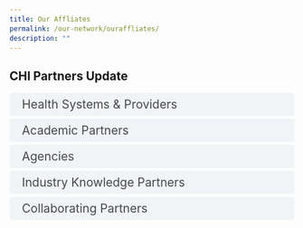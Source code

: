 ```yaml
---
title: Our Affliates
permalink: /our-network/ouraffliates/
description: ""
---
```

<style>

input {
	display: none;
}
label {
	display: block;
	padding: 8px 22px;
	margin: 0 0 5px 0;
	cursor: pointor;
	background: #F0F4F6;
	border-radius: 3px;
	width=100%;
	color: #484848;
	transition: ease .5s;
	font-size: 1.5em;
}

label:hover {
	background: #BD2D37;
	color: #FFF;
}

.accordion-content {
	/* background: #E2E5F6; */
	padding: 10px 0px 30px 30px;
	/* border: 1px solid #484848; */
	margin: 0 0 1px 0;
	border-radius: 3px;
}

input + label + .accordion-content {
	display: none;
}


input:checked + label + .accordion-content {
	display: none;
}

input:checked + label + .accordion-content {
	display: block;
}


</style>
<!-- End of accordion -->

<div class="container">



<h2 id="our-main-plans">CHI Partners Update</h2>
<div>
		<input id="title1" type="checkbox"><label for="title1">Health Systems &amp; Providers</label>
<div class="accordion-content">
		<p>
</p><div class="row">
<div class="col"> 
<a href="https://www.linkedin.com/company/14607710/admin/"><img alt="AIC" style="width:150px; height:180px; padding-top:8%;" src="/images/Logos/Comm%20Parnter/awwaawwa.svg"></a><br>
	<div class="header"><b>AWWA</b></div><br>
	<div class="para">AWWA is a social service organisation, serving over 10,000 of the disadvantaged across life stages. Services include early intervention for pre-schoolers, education and disability support for children with special needs, assistance to low income families,

</div>
<br>

</div>
	<div class="col"> 
<a href="https://www.linkedin.com/company/chi-centre-for-healthcare-innovation/"><img alt="CHI Living Lab" style="width:150px; height:180px; padding-top:8%;" src="/images/Logos/Comm%20Parnter/stlukes.svg"></a><br>
		<div class="header"><b>St Luke's ElderCare <br></b></div><br>
		<div class="para">St Luke’s ElderCare delivers a full range of integrated services and programmes for their clients through 22 eldercare centres islandwide. They include maintenance day care, day rehabilitation programmes such as physiotherapy and occupational
</div>
<br>

</div>
	<div class="col"> 
<a href="https://www.linkedin.com/company/14607710/admin/"><img alt="CHI" style="width:150px; height:180px; padding-top:8%;" src="/images/Logos/Comm%20Parnter/dover%20park%20logo.svg"></a><br>
	<div class="header"><b>Dover Park Hospice</b></div><br>
	<div class="para">Dover Park Hospice aims to alleviate suffering and maximise quality of life for the terminally-ill and their loved ones through holistic palliative care. Founded in 1992, Dover Park Hospice is Singapore’s first purpose-built hospice, caring for those nearing the end of life’s journey.
</div>
<br></div></div>


<div class="row">
<div class="col"> 
<a href="https://www.linkedin.com/company/14607710/admin/"><img alt="CHI" style="width:150px; height:180px; padding-top:8%;" src="/images/Logos/Comm%20Parnter/thkchinese.svg"></a><br>
	<div class="header"><b>Thye Hua Kwan Moral Society
</b></div><br>
	<div class="para">The Thye Hua Kwan Moral Society has three subsidiaries; Ang Mo Kio Thye Hua Kwan Hospital, Thye Hua Kwan Moral Charities and Thye Hua Kwan Nursing Home. Together, they provide services that respond to the needs of the community.
</div>
<br>

</div>
	<div class="col"> 
<a href="https://www.linkedin.com/company/14607710/admin/"><img alt="CHI" style="width:150px; height:180px; padding-top:8%;" src="/images/Logos/Comm%20Parnter/kwshhospital.svg"></a><br>
	<div class="header"><b>Kwong Wai Shiu Hospital
</b></div><br>
	<div class="para">To cope with Singapore’s changing healthcare needs, Kwong Wai Shiu Hospital went through major redevelopments and has evolved into a community healthcare hub today. Given the historical significance of KWSH’s premises, the Urban Redevelopment Authority has awarded
</div>
<br>

</div>
	<div class="col"> 
<a href="https://www.linkedin.com/company/14607710/admin/"><img alt="CHI" style="width:150px; height:180px; padding-top:8%;" src="/images/Logos/Comm%20Parnter/touchcomm.svg"></a><br>
	<div class="header"><b>TOUCH Community Services</b></div><br>
	<div class="para">The work of TOUCH started in 1986 as a service for latch-key children in the neighbourhoods of Clementi and Jurong. Touched by the obvious need of low-income and single-parent families with difficulties making ends meet, much less raising their children in 
</div>
<br></div></div>

<div class="row">
<div class="col"> 
<a href="https://www.linkedin.com/company/14607710/admin/"><img alt="CHI" style="width:150px; height:180px; padding-top:8%;" src="/images/Logos/International/qultrum.svg"></a><br>
	<div class="header"><b>Qulturum</b></div><br>
	<div class="para">Region Jönköping County, Sweden
“Qulturum knows that this network has many valuable centres involved so we hope that we can energise each other to new levels of understanding. I think that the modernisation of care is so challenging now that we need to find ways to show them the way
</div>
<br>

</div>
	<div class="col"> 
<a href="https://www.linkedin.com/company/14607710/admin/"><img alt="CHI" style="width:150px; height:180px; padding-top:8%;" src="/images/Logos/International/r2routine.svg"></a><br>
	<div class="header"><b>Routine to Research (R2R) Unit</b></div><br>
	<div class="para">Faculty of Medicine Siriraj Hospital, Mahidol University, Thailand
“Partnership within the co-learning network will enable us to share with each other, to form joint training activities, provide accessibility for coaching and mentoring within our network and to promote leadership and managerial capabilities.” 
</div>
<br>
</div>
	<div class="col"> 
<a href="https://www.linkedin.com/company/14607710/admin/"><img alt="CHI" style="width:150px; height:180px; padding-top:8%;" src="/images/Logos/International/nhs%20nca%20logo.svg"></a><br>
	<div class="header"><b>Northern Care Alliance (NCA)</b></div><br>
	<div class="para">NHS Foundation Trust, United Kingdom
The Northern Care Alliance is an NHS Foundation Trust (NCA FT) created by bringing together two NHS Trusts, Salford Royal NHS Foundation Trust and The Pennine Acute Hospitals NHS Trust. The NCA FT was formally established on 1 October 2021. The NCA has
</div>
<br>
<br></div></div>
<div class="row">
<div class="col"> 
<a href="https://www.linkedin.com/company/14607710/admin/"><img alt="CHI" style="width:150px; height:180px; padding-top:8%;" src="/images/Logos/International/nh%20trust.svg"></a><br>
	<div class="header"><b>Imperial College Healthcare NHS Trust</b></div><br>
	<div class="para">"We are an NHS Trust of 10,000 people, providing care for around a million people every year, in our five hospitals and a growing number of community services in north west London. We have a rich heritage and an ambitious vision for the future of our patients and.
</div>
<br>

</div>
	<div class="col"> 
<a href="https://www.linkedin.com/company/14607710/admin/"><img alt="CHI" style="width:150px; height:180px; padding-top:8%;" src="/images/Logos/International/logo%20rs.svg"></a><br>
	<div class="header"><b>Ribera Salud Group</b></div><br>
	<div class="para">Spain
"Ribera Salud, a leading Spanish integrated healthcare provider, supports governments to improve healthcare delivery through the Public Private Partnership model. We developed the “Alzira Model,” a citizen-centered, fully integrated capitated Accountable Care.
</div>
<br>
		
</div>
	<div class="col"> 
<a href="https://www.linkedin.com/company/14607710/admin/"><img alt="CHI" src="/images/Logos/Strategic%20Partners/aicaic.svg"></a><br>
	<div class="header"><b>Agency for Integrated Care</b></div><br>
	<div class="para">The strength of the network like CHI is really about the number of partners and the projects we do together. I would say that in 10 years’ time we would have reached the stage that we are recognised for the collective work that we do that has transformed care,
</div>
		
<br></div></div>
<div class="row">
<div class="col"> 
<a href="https://www.linkedin.com/company/14607710/admin/"><img alt="CHI" style="width:150px; height:180px; padding-top:8%;" src="/images/Logos/Healthcare/singhealth.svg"></a><br>
	<div class="header"><b>Singapore Health Services</b></div><br>
	<div class="para">We believe that our efforts might be of interest to other institutions and we are certainly very interested in learning from the experiences of other institutions as we find better ways to look after our patients."
</div>
<br>

</div>
	<div class="col"> 
<a href="https://www.linkedin.com/company/14607710/admin/"><img alt="CHI" style="width:150px; height:180px; padding-top:8%;" src="/images/Logos/Healthcare/nuhsgroup.svg"></a><br>
	<div class="header"><b>National University Health System</b></div><br>
	<div class="para">“Similar to many of our other members of our council, we are also struggling with the many issues of the shrinking manpower as well as increasing demand for healthcare services. So I think it is very important for our council members to actually share good 
</div>
<br>
</div>
	<div class="col"> 
<a href="https://www.linkedin.com/company/14607710/admin/"><img alt="CHI" style="width:150px; height:180px; padding-top:8%;" src="/images/Logos/Healthcare/nhgroup.svg"></a><br>
	<div class="header"><b>National Healthcare Group</b></div><br>
	<div class="para">“The greatest impact of the network would be to disrupt the way we work, the way we think, to keep us nimble, current and future-ready. This network will provide means to benchmark, co-learn, co-create and co-develop better processes. That’s when the
</div>
<br>
<br></div></div>
<div class="row">
<div class="col"> 
<a href="https://www.linkedin.com/company/14607710/admin/"><img alt="CHI" style="width:150px; height:180px; padding-top:8%;" src="/images/Logos/Comm%20Parnter/ntuc%20health.svg"></a><br>
	<div class="header"><b>NTUC Health Co-operative Limited</b></div><br>
	<div class="para">(NTUC Health)
NTUC Health is an NTUC social enterprise that provides a comprehensive and integrated suite of quality and affordable health and eldercare services to meet the growing needs of families and their dependents. Building on more than four decades of
</div>
<br>

</div>
	<div class="col"> 
<a href="https://www.linkedin.com/company/14607710/admin/"><img alt="CHI" style="width:150px; height:180px; padding-top:8%;" src="/images/Logos/Comm%20Parnter/tsao%20foundation.svg"></a><br>
	<div class="header"><b>Tsao Foundation</b></div><br>
	<div class="para">Tsao Foundation aims to “disrupt aging” and seek “mindset and systemic change by implementing innovation in community-based eldercare, training and education, policy relevant research, collaboration and advocacy.
</div>
<br>
</div>
	<div class="col"> 
<a href="https://www.linkedin.com/company/14607710/admin/"><img alt="CHI" style="width:150px; height:180px; padding-top:8%;" src="/images/Logos/Comm%20Parnter/ren%20ci.svg"></a><br>
	<div class="header"><b>Ren Ci (仁慈)</b></div><br>
	<div class="para">Ren Ci is a charity healthcare institution with the primary mission of providing affordable medical, nursing and rehabilitative care services for the community, living to its name of “compassion” and “benevolence”. Over the years, Ren Ci’s spectrum of services have
</div>
<br>
<br></div></div>	
<div class="row">
<div class="col"> 
<a href="https://www.linkedin.com/company/14607710/admin/"><img alt="CHI" style="width:150px; height:180px; padding-top:8%;" src="/images/Logos/Comm%20Parnter/care%20corner.svg"> </a> <br>
	<div class="header"><b>Care Corner Singapore</b></div><br>
	<div class="para">Care Corner Singapore Ltd was founded in 1981, in a climate of changes in the early 1980s, as economic competition in the region intensified and the rift between the wealthy and the lower-income in particular the Chinese blue-collar workers, widened. Through a series of earl
</div>
<br>

</div>
	<div class="col"> 
<a href="https://www.linkedin.com/company/14607710/admin/"><img alt="CHI" style="width:150px; height:180px; padding-top:8%;" src="/images/Logos/Comm%20Parnter/methodist%20welfare%20services.svg"></a><br>
	<div class="header"><b>Methodist Welfare Services</b></div><br>
	<div class="para">The seed for the formation of Methodist Welfare Services (MWS) was sown by Mr Peter Joe Chia in June 1976. It took root in 1977 when the board of social concerns of the Trinity Annual Conference, under the leadership of Mr Lee Liat Cheng, appointed Dr Chia Lin Sien to draft a
</div>

</div></div>
		<p></p>
	</div>
	<input id="title3" type="checkbox"><label for="title3">Academic Partners</label>
	<div class="accordion-content">
		<p>
</p><div class="row">
<div class="col"> 
<a href="https://www.linkedin.com/company/14607710/admin/"><img alt="CHI" style="width:150px; height:180px; padding-top:8%;" src="/images/Logos/Academic/lkc%20logo.svg"></a><br>
	<div class="header"><b>Lee Kong Chian School of Medicine</b></div><br>
	<div class="para">“We will share our innovative approaches, we will share our teaching of e-health and e-learning and we hope to gain as much from all other partners, from Singapore, from the region and all over the world. And it is through this team-based sharing and learning that 

</div>
<br>

</div>
	<div class="col"> 
<a href="https://www.linkedin.com/company/chi-centre-for-healthcare-innovation/"><img alt="CHI Living Lab" style="width:150px; height:180px; padding-top:8%;" src="/images/Logos/Academic/nanyang%20poly.svg"></a><br>
		<div class="header"><b>Nanyang Polytechnic <br></b></div><br>
		<div class="para">“As we sharpen on our understanding on the need and what is trending on the healthcare field, we can continually refine our curriculum for pre-employment training and continuing education and training for practicing professionals. This partnership
</div>
<br>

</div>
	<div class="col"> 
<a href="https://www.linkedin.com/company/14607710/admin/"><img alt="CHI" style="width:150px; height:180px; padding-top:8%;" src="/images/Logos/Academic/singapore%20it.svg"></a><br>
	<div class="header"><b>Singapore Institute of Technology</b></div><br>
	<div class="para">“I think there is advantage of academics and working with practice colleagues alongside with people who are on the ground to really understand those issues. Then explore innovative ways to make the processes better… this partnership where we have a
</div>
		</div></div>
<br>
		<div class="row">
<div class="col"> 
<a href="https://www.linkedin.com/company/14607710/admin/"><img alt="AIC" src="/images/Logos/Strategic%20Partners/ial_suss.svg"></a><br>
	<div class="header"><b>Institute for Adult Learning</b></div><br>
	<div class="para">An Institute of Singapore University of Social Sciences
"As the national institute spearheading efforts to raise learning innovation practice and adoption, IAL is excited to work alongside CHI to pave the way in applying new innovative methods to promote learning and performance in the healthcare

</div>
<br>

</div>
	<div class="col"> 
<a href="https://www.linkedin.com/company/chi-centre-for-healthcare-innovation/"><img alt="CHI Living Lab" src="/images/Logos/Strategic%20Partners/healthcare%20academy.svg"></a><br>
		<div class="header"><b>Healthcare Academy <br></b></div><br>
		<div class="para">"Formed by the Healthcare Services Employees' Union, NTUC LearningHub, and NTUC's Employment and Employability Institute, the Academy aims to ensure that all healthcare workers get the necessary training and support to cope with changes in
</div>
<br>

</div>
	<div class="col"> 
<a href="https://www.linkedin.com/company/14607710/admin/"><img alt="CHI" src="/images/Logos/Academic/oxford3v.svg"></a><br>
	<div class="header"><b>Oxford Centre for Triple Value Healthcare, United Kingdom</b></div><br>
	<div class="para">Test Text

<br></div>
</div></div><p></p>
	</div>
	<input id="title4" type="checkbox"><label for="title4">Agencies</label>
	<div class="accordion-content">
		<p><br>
</p><div class="row">
<div class="col"> 
<a href="https://www.linkedin.com/company/14607710/admin/"><img alt="CHI" src="/images/Logos/Industry%20Knowledge/st%20healthcare.svg"></a><br>
	<div class="header"><b>ST Healthcare</b></div><br>
	<div class="para">ST Healthcare

</div>
<br>

</div>
	<div class="col"> 
<a href="https://www.linkedin.com/company/chi-centre-for-healthcare-innovation/"><img alt="CHI Living Lab" src="/images/Logos/Strategic%20Partners/designsg.svg"></a><br>
		<div class="header"><b>Design Singapore Council <br></b></div><br>
		<div class="para">“The Design Singapore Council has through many years developed its capabilities in design thinking for design innovation. And this is very important, because the thing is that, what we hope to bring into the CHI network is the whole notion of empathy and 
</div>
<br>

</div>
	<div class="col"> 
<a href="https://www.linkedin.com/company/14607710/admin/"><img alt="CHI" src="/images/Logos/Strategic%20Partners/workforce%20singapore.svg"></a><br>
	<div class="header"><b>Workforce Singapore</b></div><br>
	<div class="para">“At the end of the day, what we really want to achieve is for the workers to have better jobs and for the industry to have ample supply of better trained workers and so this will be a continuing priority of WSG and we are all in for this co-learning network and
</div>
<br></div></div>


<div class="row">
<div class="col"> 
<a href="https://www.linkedin.com/company/14607710/admin/"><img alt="CHI" src="/images/Logos/Strategic%20Partners/ihis%20healthcare.svg"></a><br>
	<div class="header"><b>Integrated Health Information Systems</b></div><br>
	<div class="para">“iHIS being the system integrator and also the connector of dots for technology matters in public healthcare can help add a lot of value in terms of being able to bring the real experience of what goes on in public healthcare to CHI.”
</div>
<br>

</div>
	<div class="col"> 
<a href="https://www.linkedin.com/company/14607710/admin/"><img alt="CHI" src="/images/Logos/Strategic%20Partners/singapore%20biodesign.svg"></a><br>
	<div class="header"><b>Singapore Biodesign</b></div><br>
	<div class="para">“We hope what SSB bring to CHI is to share this best practice we brought in from Stanford University and silicon valley and hopefully share some of our experiences teaching and training med-tech innovators in Singapore with a cross disciplinary team.”
</div>
<br>

</div>
	<div class="col"> 
<a href="https://www.linkedin.com/company/14607710/admin/"><img alt="CHI" src="/images/Logos/Strategic%20Partners/enterprise%20singapore.svg"></a><br>
	<div class="header"><b>Enterprise Singapore</b></div><br>
	<div class="para">“To grow healthcare and biomedical local enterprises, Enterprise Singapore partners key stakeholders like the Centre for Healthcare Innovation to encourage more clinician-driven innovations to be applied locally and scaled globally.”
</div>
</div></div><p></p>
	</div>
	<input id="title5" type="checkbox"><label for="title5">Industry Knowledge Partners</label>
	<div class="accordion-content">
		<p><br>
</p><div class="row">
<div class="col"> 
<a href="https://www.linkedin.com/company/14607710/admin/"><img alt="CHI" src="/images/Logos/Industry%20Knowledge/johnson.svg"></a><br>
	<div class="header"><b>Johnson &amp; Johnson</b></div><br>
	<div class="para">"We aim to keep people well at every age and every stage of life. We strive to improve access and affordability, create healthier communities, and put a healthy mind, body and environment within reach of everyone, everywhere."

</div>
<br>

</div>
	<div class="col"> 
<a href="https://www.linkedin.com/company/chi-centre-for-healthcare-innovation/"><img alt="CHI Living Lab" src="/images/Logos/Industry%20Knowledge/necnecnec.svg"></a><br>
		<div class="header"><b>NEC <br></b></div><br>
		<div class="para">"NEC Laboratories Singapore specialises in co-creating cutting-edge AI solutions together with Governments and Enterprises, towards safer and smarter cities."
</div>
<br>

</div>
	<div class="col"> 
<a href="https://www.linkedin.com/company/14607710/admin/"><img alt="CHI" src="/images/Logos/Industry%20Knowledge/philips.svg"></a><br>
	<div class="header"><b>Philips Electronics Singapore
</b></div><br>
	<div class="para">"We focus on implementing meaningful innovations, centered on patients and care providers, designed to break down barries and complexity to offer better value to patients, providers and overall healthcare system."

</div>
<br></div></div>


<div class="row">
<div class="col"> 
<a href="https://www.linkedin.com/company/14607710/admin/"><img alt="CHI" src="/images/Logos/Industry%20Knowledge/pwcpwcpwc.svg"></a><br>
	<div class="header"><b>PricewaterhouseCoopers Consulting (Singapore)</b></div><br>
	<div class="para">PricewaterhouseCoopers Consulting (Singapore)
</div>
<br>

</div>
	<div class="col"> 
<a href="https://www.linkedin.com/company/14607710/admin/"><img alt="CHI" src="/images/Logos/Industry%20Knowledge/workplace.svg"></a><br>
	<div class="header"><b>Workplace by Facebook</b></div><br>
	<div class="para">Workplace by Facebook
</div>
<br>

</div>
	<div class="col"> 
<a href="https://www.linkedin.com/company/14607710/admin/"><img alt="CHI" src="/images/Logos/Strategic%20Partners/accelerate.svg"></a><br>
	<div class="header"><b>A*START Central</b></div><br>
	<div class="para">“I see CHI as a platform that would enable for that change of mind-set for a healthcare industry to be able to see that we can actually change as a result of the transformation that is taking place so that we can have the biggest impact on healthcare.”
</div>

</div></div><p></p>
	</div>
	<input id="title7" type="checkbox"><label for="title7">Collaborating Partners</label>
	<div class="accordion-content">
		<p>
</p><div class="row">
<div class="col"> 
<a href="https://www.linkedin.com/company/14607710/admin/"><img alt="CHI" style="width:150px; height:180px; padding-top:8%;" src="/images/Logos/Collab%20centre/canslogo.svg"></a><br>
<div class="header"><b>Centre for Asian Nursing Studies</b></div><br>
<div class="para">CANS spearheads nursing Research, Innovation and Education (RIE) initiatives across local and regional healthcare systems. These three thrusts are strategically aligned against CANS's key strengths in core areas such as geriatrics, infectious

</div>
<br>

</div>
	<div class="col"> 
<a href="https://www.linkedin.com/company/chi-centre-for-healthcare-innovation/"><img alt="CHI Living Lab" style="width:150px; height:180px; padding-top:8%;" src="/images/Logos/Collab%20centre/capelogo.svg"></a><br>
		<div class="header"><b>Centre for Allied Health and Pharmacy Excellence <br></b></div><br>
		<div class="para">CAPE provides an exciting platform for Allied Health Professionals and Pharmacists to drive innovation and training in health-social care integration, with the aim of optimising independence and quality of life for our population.
</div>
<br>

</div>
	<div class="col"> 
<a href="https://www.linkedin.com/company/14607710/admin/"><img alt="CHI" style="width:150px; height:180px; padding-top:8%;" src="/images/Logos/Collab%20centre/centreforhealthcareactivation.svg"></a><br>
	<div class="header"><b>Centre for Health Activation
</b></div><br>
	<div class="para">Through the CHA Learning and Development Roadmap for Building a Community of Carers, trained carers will be equipped with the know-ledge, skills and resources to embrace and prepare for ageing, and overtime achieve better population health for the

</div>
<br></div></div>


<div class="row">
<div class="col"> 
<a href="https://www.linkedin.com/company/14607710/admin/"><img alt="CHI" style="width:150px; height:180px; padding-top:8%;" src="/images/Logos/Collab%20centre/cmticmti.svg"></a><br>
	<div class="header"><b>Centre for Medical Technologies &amp; Innovations</b></div><br>
	<div class="para">NHG CMTi plays a pivotal role in facilitating the co-development projects with partners and works closely with government agencies such as Enterprise Singapore (ES), Economic Development Board (EDB) and National Healthcare and Innovation Centre (NHIC), to
</div>
<br>

</div>
	<div class="col"> 
<a href="https://www.linkedin.com/company/14607710/admin/"><img alt="CHI" style="width:150px; height:180px; padding-top:8%;" src="/images/Logos/Collab%20centre/alivegames.svg"></a><br>
	<div class="header"><b>gAmes for heaLth InnovAtions cEntre (ALIVE)</b></div><br>
	<div class="para">The gAmes for heaLthInnoVationscEntre (ALIVE) is a collaboration between National Healthcare Group (NHG) and LKCMedicine. It brings together healthcare providers, academic institutions and industry partners with supporting government agencies and
</div>
<br>
</div>
<div class="col"> 
<a href="https://www.linkedin.com/company/14607710/admin/"><img alt="CHI" style="width:150px; height:180px; padding-top:8%;" src="/images/Logos/Collab%20centre/flying.svg"></a><br>
	<div class="header"><b>FLYING</b></div><br>
	<div class="para">Future Leaders &amp; Young Innovators Guild (FLYING) brings generations of future leaders and innovators together to build, transform and lead the health of tomorrow
</div><br>
</div></div></div></div></div>